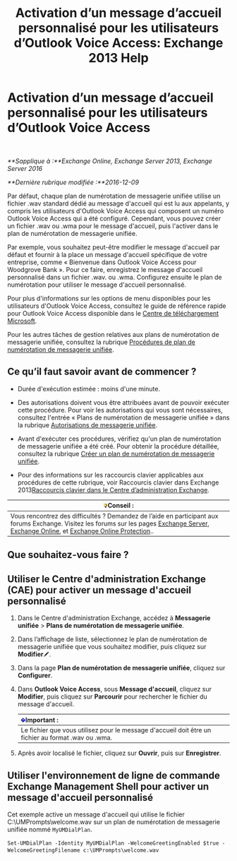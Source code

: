 ﻿---
title: 'Activation d’un message d’accueil personnalisé pour les utilisateurs d’Outlook Voice Access: Exchange 2013 Help'
TOCTitle: Activation d’un message d’accueil personnalisé pour les utilisateurs d’Outlook Voice Access
ms:assetid: abd418ec-2c65-4720-859d-c11a2698dc06
ms:mtpsurl: https://technet.microsoft.com/fr-fr/library/Bb124125(v=EXCHG.150)
ms:contentKeyID: 50555456
ms.date: 04/24/2018
mtps_version: v=EXCHG.150
ms.translationtype: HT
---

# Activation d’un message d’accueil personnalisé pour les utilisateurs d’Outlook Voice Access

 

_**Sapplique à :**Exchange Online, Exchange Server 2013, Exchange Server 2016_

_**Dernière rubrique modifiée :**2016-12-09_

Par défaut, chaque plan de numérotation de messagerie unifiée utilise un fichier .wav standard dédié au message d'accueil qui est lu aux appelants, y compris les utilisateurs d'Outlook Voice Access qui composent un numéro Outlook Voice Access qui a été configuré. Cependant, vous pouvez créer un fichier .wav ou .wma pour le message d'accueil, puis l'activer dans le plan de numérotation de messagerie unifiée.

Par exemple, vous souhaitez peut-être modifier le message d'accueil par défaut et fournir à la place un message d'accueil spécifique de votre entreprise, comme « Bienvenue dans Outlook Voice Access pour Woodgrove Bank ». Pour ce faire, enregistrez le message d'accueil personnalisé dans un fichier .wav. ou .wma. Configurez ensuite le plan de numérotation pour utiliser le message d'accueil personnalisé.

Pour plus d'informations sur les options de menu disponibles pour les utilisateurs d'Outlook Voice Access, consultez le guide de référence rapide pour Outlook Voice Access disponible dans le [Centre de téléchargement Microsoft](https://go.microsoft.com/fwlink/p/?linkid=272767).

Pour les autres tâches de gestion relatives aux plans de numérotation de messagerie unifiée, consultez la rubrique [Procédures de plan de numérotation de messagerie unifiée](um-dial-plan-procedures-exchange-2013-help.md).

## Ce qu’il faut savoir avant de commencer ?

  - Durée d'exécution estimée : moins d'une minute.

  - Des autorisations doivent vous être attribuées avant de pouvoir exécuter cette procédure. Pour voir les autorisations qui vous sont nécessaires, consultez l'entrée « Plans de numérotation de messagerie unifiée » dans la rubrique [Autorisations de messagerie unifiée](unified-messaging-permissions-exchange-2013-help.md).

  - Avant d'exécuter ces procédures, vérifiez qu'un plan de numérotation de messagerie unifiée a été créé. Pour obtenir la procédure détaillée, consultez la rubrique [Créer un plan de numérotation de messagerie unifiée](create-a-um-dial-plan-exchange-2013-help.md).

  - Pour des informations sur les raccourcis clavier applicables aux procédures de cette rubrique, voir Raccourcis clavier dans Exchange 2013[Raccourcis clavier dans le Centre d’administration Exchange](keyboard-shortcuts-in-the-exchange-admin-center-exchange-online-protection-help.md).

<table>
<thead>
<tr class="header">
<th><img src="images/Bb125224.tip(EXCHG.150).gif" title="Conseil" alt="Conseil" />Conseil :</th>
</tr>
</thead>
<tbody>
<tr class="odd">
<td>Vous rencontrez des difficultés ? Demandez de l’aide en participant aux forums Exchange. Visitez les forums sur les pages <a href="https://go.microsoft.com/fwlink/p/?linkid=60612">Exchange Server</a>, <a href="https://go.microsoft.com/fwlink/p/?linkid=267542">Exchange Online</a>, et <a href="https://go.microsoft.com/fwlink/p/?linkid=285351">Exchange Online Protection</a>..</td>
</tr>
</tbody>
</table>


## Que souhaitez-vous faire ?

## Utiliser le Centre d'administration Exchange (CAE) pour activer un message d'accueil personnalisé

1.  Dans le Centre d'administration Exchange, accédez à **Messagerie unifiée** \> **Plans de numérotation de messagerie unifiée**.

2.  Dans l’affichage de liste, sélectionnez le plan de numérotation de messagerie unifiée que vous souhaitez modifier, puis cliquez sur **Modifier**![Icône Modifier](images/Bb124582.6f53ccb2-1f13-4c02-bea0-30690e6ea71d(EXCHG.150).gif "Icône Modifier").

3.  Dans la page **Plan de numérotation de messagerie unifiée**, cliquez sur **Configurer**.

4.  Dans **Outlook Voice Access**, sous **Message d'accueil**, cliquez sur **Modifier**, puis cliquez sur **Parcourir** pour rechercher le fichier du message d'accueil.
    
    <table>
    <thead>
    <tr class="header">
    <th><img src="images/JJ159813.important(EXCHG.150).gif" title="Important" alt="Important" />Important :</th>
    </tr>
    </thead>
    <tbody>
    <tr class="odd">
    <td>Le fichier que vous utilisez pour le message d'accueil doit être un fichier au format .wav ou .wma.</td>
    </tr>
    </tbody>
    </table>


5.  Après avoir localisé le fichier, cliquez sur **Ouvrir**, puis sur **Enregistrer**.

## Utiliser l'environnement de ligne de commande Exchange Management Shell pour activer un message d'accueil personnalisé

Cet exemple active un message d'accueil qui utilise le fichier C:\\UMPrompts\\welcome.wav sur un plan de numérotation de messagerie unifiée nommé `MyUMDialPlan`.

    Set-UMDialPlan -Identity MyUMDialPlan -WelcomeGreetingEnabled $true -WelcomeGreetingFilename c:\UMPrompts\welcome.wav

